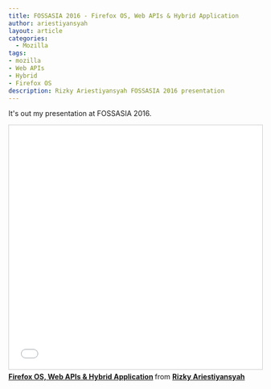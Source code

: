 ```yaml
---
title: FOSSASIA 2016 - Firefox OS, Web APIs & Hybrid Application
author: ariestiyansyah
layout: article
categories:
  - Mozilla
tags:
- mozilla
- Web APIs
- Hybrid
- Firefox OS
description: Rizky Ariestiyansyah FOSSASIA 2016 presentation
---
```


It's out my presentation at FOSSASIA 2016.

<iframe src="//www.slideshare.net/slideshow/embed_code/key/4X1c9i82JHnzxr" width="595" height="485" frameborder="0" marginwidth="0" marginheight="0" scrolling="no" style="border:1px solid #CCC; border-width:1px; margin-bottom:5px; max-width: 100%;" allowfullscreen> </iframe> <div style="margin-bottom:5px"> <strong> <a href="//www.slideshare.net/Liyan_oz/firefox-os-web-apis-hybrid-application" title="Firefox OS, Web APIs &amp; Hybrid Application" target="_blank">Firefox OS, Web APIs &amp; Hybrid Application</a> </strong> from <strong><a target="_blank" href="//www.slideshare.net/Liyan_oz">Rizky Ariestiyansyah</a></strong> </div>

